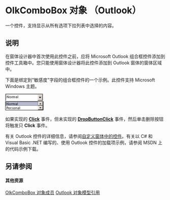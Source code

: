 
# OlkComboBox 对象 （Outlook）

一个控件，支持显示从所有选项下拉列表中选择的内容。


## 说明

在窗体设计器中首次使用此控件之前，应将 Microsoft Outlook 组合框控件添加到控件工具箱中。您只能使用窗体设计器将此控件添加到 Outlook 窗体的窗体区域中。

下面是绑定到"敏感度"字段的组合框控件的一个示例。此控件支持 Microsoft Windows 主题。


![](images/olComboBox_ZA10120277.gif)



如果实现的 **[Click](a32e55f6-65ec-26d0-32a5-8549bf4b30d7.md)** 事件，但未实现的 **[DropButtonClick](9de7c7b5-da6e-825e-a7de-d4419fa8fbb4.md)** 事件，然后单击删除按钮将触发只 **Click** 事件。

有关 Outlook 控件的详细信息，请参阅[自定义窗体中的控件](http://msdn.microsoft.com/library/fcba1b34-c526-5d01-8644-cb8852bd2348%28Office.15%29.aspx)。有关以 C# 和 Visual Basic .NET 编写的、使用 Outlook 控件的加载项示例，请参阅 MSDN 上的代码示例下载。


## 另请参阅


#### 其他资源


[OlkComboBox 对象成员](618de9e2-f5b9-40d9-239e-95aeb9dce092.md)
[Outlook 对象模型引用](http://msdn.microsoft.com/library/73221b13-d8d8-99b8-3394-b95dbbfd5ddc%28Office.15%29.aspx)